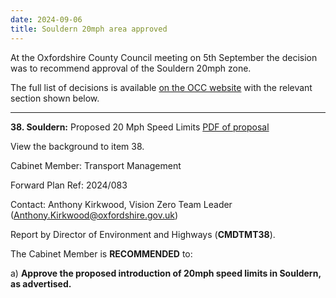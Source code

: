 ```yaml
---
date: 2024-09-06
title: Souldern 20mph area approved
---
```


At the Oxfordshire County Council meeting on 5th September the decision was to recommend approval of the Souldern 20mph zone.

The full list of decisions is available [on the OCC website](https://mycouncil.oxfordshire.gov.uk/ieListDocuments.aspx?CId=1219&MId=7552&Ver=4)  with the relevant section shown below.

-----
	

**38. Souldern:** Proposed 20 Mph Speed Limits [PDF of proposal](https://mycouncil.oxfordshire.gov.uk/documents/s72231/CMDTMT05092024%20-%2038.%20Souldern%20Proposed%2020mph%20Speed%20Limits.pdf)

View the background to item 38.

Cabinet Member: Transport Management

Forward Plan Ref: 2024/083

Contact: Anthony Kirkwood, Vision Zero Team Leader ([Anthony.Kirkwood@oxfordshire.gov.uk](mailto:Anthony.Kirkwood@oxfordshire.gov.uk))

 

Report by Director of Environment and Highways (**CMDTMT38**).

 

The Cabinet Member is **RECOMMENDED** to:

 

a)  **Approve the proposed introduction of 20mph speed limits in Souldern, as advertised.**


